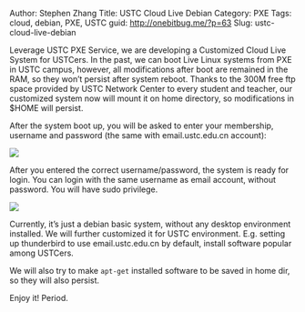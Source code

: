 Author: Stephen Zhang
Title: USTC Cloud Live Debian
Category: PXE
Tags: cloud, debian, PXE, USTC
guid: http://onebitbug.me/?p=63
Slug: ustc-cloud-live-debian

Leverage USTC PXE Service, we are developing a Customized Cloud Live System for USTCers. In the past, we can boot Live Linux systems from PXE in USTC campus, however, all modifications after boot are remained in the RAM, so they won’t persist after system reboot. Thanks to the 300M free ftp space provided by USTC Network Center to every student and teacher, our customized system now will mount it on home directory, so modifications in $HOME will persist.

<!--more-->

After the system boot up, you will be asked to enter your membership, username and password (the same with email.ustc.edu.cn account):

<img src="/static/images/posts/2011-04-06/setup.png" />

After you entered the correct username/password, the system is ready for login. You can login with the same username as email account, without password. You will have sudo privilege.

<img src="/static/images/posts/2011-04-06/mount.png" />

Currently, it’s just a debian basic system, without any desktop environment installed. We will further customized it for USTC environment. E.g. setting up thunderbird to use email.ustc.edu.cn by default, install software popular among USTCers. 

We will also try to make `apt-get` installed software to be saved in home dir, so they will also persist. 

Enjoy it! Period.

